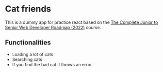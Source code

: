 # Cat friends
This is a dummy app for practice react based on the [The Complete Junior to Senior Web Developer Roadmap (2022)](https://www.udemy.com/course/the-complete-junior-to-senior-web-developer-roadmap/) course.

## Functionalities
- Loading a lot of cats
- Searching cats
- If you find the bad cat it throws an error
